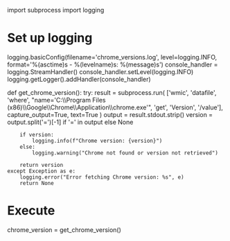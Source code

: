 import subprocess
import logging

# Set up logging
logging.basicConfig(filename='chrome_versions.log', level=logging.INFO,
                    format='%(asctime)s - %(levelname)s: %(message)s')
console_handler = logging.StreamHandler()
console_handler.setLevel(logging.INFO)
logging.getLogger().addHandler(console_handler)

def get_chrome_version():
    try:
        result = subprocess.run(
            ['wmic', 'datafile', 'where', 
             "name='C:\\\\Program Files (x86)\\\\Google\\\\Chrome\\\\Application\\\\chrome.exe'", 
             'get', 'Version', '/value'],
            capture_output=True, text=True
        )
        output = result.stdout.strip()
        version = output.split('=')[-1] if '=' in output else None

        if version:
            logging.info(f"Chrome version: {version}")
        else:
            logging.warning("Chrome not found or version not retrieved")

        return version
    except Exception as e:
        logging.error("Error fetching Chrome version: %s", e)
        return None

# Execute
chrome_version = get_chrome_version()
